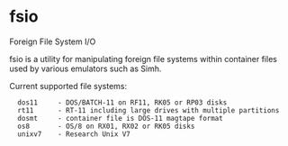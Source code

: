 # fsio
Foreign File System I/O

fsio is a utility for manipulating foreign file systems within container files used by various emulators such as Simh.

Current supported file systems:

```
  dos11     - DOS/BATCH-11 on RF11, RK05 or RP03 disks
  rt11      - RT-11 including large drives with multiple partitions
  dosmt     - container file is DOS-11 magtape format
  os8       - OS/8 on RX01, RX02 or RK05 disks
  unixv7    - Research Unix V7
```
